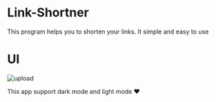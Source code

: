 # Link-Shortner
This program helps you to shorten your links. It simple and easy to use

# UI 
![upload](https://user-images.githubusercontent.com/100248770/170704775-00428ebe-29be-4211-9d62-0843c0c89ccc.png)
 
This app support dark mode and light mode ♥
 
